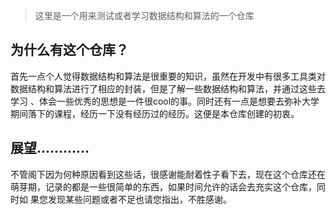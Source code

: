 > 这里是一个用来测试或者学习数据结构和算法的一个仓库

## 为什么有这个仓库？

首先一点个人觉得数据结构和算法是很重要的知识，虽然在开发中有很多工具类对数据结构和算法进行了相应的封装，但是了解一些数据结构和算法，并通过这些去学习
、体会一些优秀的思想是一件很cool的事。同时还有一点是想要去弥补大学期间落下的课程，经历一下没有经历过的经历。这便是本仓库创建的初衷。

## 展望…………

不管阁下因为何种原因看到这些话，很感谢能耐着性子看下去，现在这个仓库还在萌芽期，记录的都是一些很简单的东西，如果时间允许的话会去充实这个仓库，同时如
果您发现某些问题或者不足也请您指出，不胜感谢。